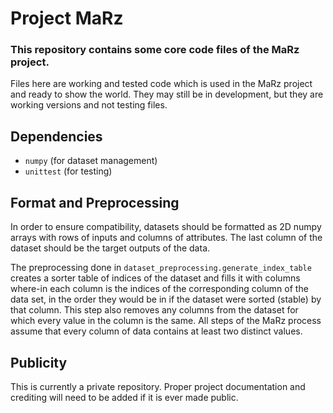 # Project MaRz
### This repository contains some core code files of the MaRz project.
Files here are working and tested code which is used in the MaRz project and
ready to show the world. They may still be in development, but they are working
versions and not testing files.

## Dependencies
* `numpy` (for dataset management)
* `unittest` (for testing)

## Format and Preprocessing
In order to ensure compatibility, datasets should be formatted as 2D numpy arrays with rows of inputs
and columns of attributes. The last column of the dataset should be the target outputs of the data.

The preprocessing done in `dataset_preprocessing.generate_index_table` creates a sorter table of indices
of the dataset and fills it with columns where-in each column is the indices of the corresponding column
of the data set, in the order they would be in if the dataset were sorted (stable) by that column. This
step also removes any columns from the dataset for which every value in the column is the same. All
steps of the MaRz process assume that every column of data contains at least two distinct values.

## Publicity
This is currently a private repository. Proper project documentation and crediting
will need to be added if it is ever made public.

